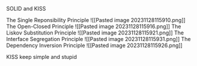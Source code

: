 

SOLID and KISS

The Single Reponsibility Principle
![[Pasted image 20231128115910.png]]
The Open-Closed Principle
![[Pasted image 20231128115916.png]]
The Liskov Substitution Principle
![[Pasted image 20231128115921.png]]
The Interface Segregation Principle
![[Pasted image 20231128115931.png]]
The Dependency Inversion Principle
![[Pasted image 20231128115926.png]]








KISS
keep simple and stupid